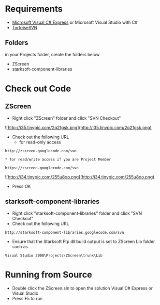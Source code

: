 

# Requirements #

  * [Microsoft Visual C# Express](http://www.microsoft.com/express/vcsharp/#webInstall) or Microsoft Visual Studio with C#
  * [TortoiseSVN](http://tortoisesvn.net/downloads)

## Folders ##
in your Projects folder, create the folders below
  * ZScreen
  * starksoft-component-libraries

# Check out Code #
## ZScreen ##
  * Right click "ZScreen" folder and click "SVN Checkout"

![http://i35.tinypic.com/2q21gsk.png](http://i35.tinypic.com/2q21gsk.png)

  * Check out the following URL
    * for read-only access
```
http://zscreen.googlecode.com/svn
```
    * for read/write access if you are Project Member
```
https://zscreen.googlecode.com/svn
```

![http://i34.tinypic.com/255u8oo.png](http://i34.tinypic.com/255u8oo.png)

  * Press OK

## starksoft-component-libraries ##

  * Right click "starksoft-component-libraries" folder and click "SVN Checkout"
  * Check out the following URL
```
http://starksoft-component-libraries.googlecode.com/svn
```
  * Ensure that the Starksoft Ftp dll build output is set to ZScreen Lib folder such as
```
Visual Studio 2008\Projects\ZScreen\trunk\Lib
```

# Running from Source #
  * Double click the ZScreen.sln to open the solution Visual C# Express or Visual Studio
  * Press F5 to run
